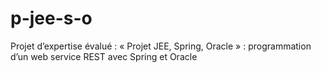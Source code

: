 # p-jee-s-o
Projet d’expertise évalué : « Projet JEE, Spring, Oracle » : programmation d’un web service REST avec Spring et Oracle
